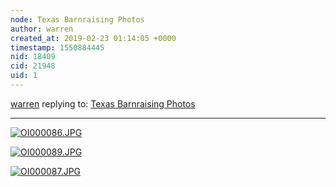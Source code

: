 ```yaml
---
node: Texas Barnraising Photos
author: warren
created_at: 2019-02-23 01:14:05 +0000
timestamp: 1550884445
nid: 18409
cid: 21948
uid: 1
---
```




[warren](../profile/warren) replying to: [Texas Barnraising Photos](../notes/joyofsoy/02-22-2019/texas-barnraising-photos)

----
[![OI000086.JPG](/i/29496)](/i/29496)


[![OI000089.JPG](/i/29497)](/i/29497)


[![OI000087.JPG](/i/29498)](/i/29498)

